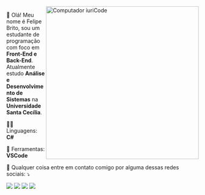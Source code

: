 <img src="https://raw.githubusercontent.com/MicaelliMedeiros/micaellimedeiros/master/image/computer-illustration.png" min-width="400px" max-width="400px" width="400px" align="right" alt="Computador iuriCode">

<p align="left"> 
  🤗 Olá! Meu nome é Felipe Brito, sou um estudante de programação com foco em <strong>Front-End e Back-End</strong>.<br>
  Atualmente estudo <strong>Análise e Desenvolvimento de Sistemas</strong> na <strong>Universidade Santa Cecília</strong>.
</p>

<p align="left">
  👨‍💻 Linguagens: <strong>C#</strong>
</p>

<p align="left">
  💼 Ferramentas: <strong>VSCode</strong>
</p>

<p align="left">
  💌 Qualquer coisa entre em contato comigo por alguma dessas redes sociais: ⤵️
</p>

<p align="left">
  <a href="https://www.linkedin.com/in/felipe-brito-b94721239/" alt="Gmail">
  <img src="https://img.shields.io/badge/-Gmail-FF0000?style=flat-square&labelColor=FF0000&logo=gmail&logoColor=white&link=lymeicontato@gmail.com" /></a>

  <a href="#" alt="Linkedin">
  <img src="https://img.shields.io/badge/-Linkedin-0e76a8?style=flat-square&logo=Linkedin&logoColor=white&link=https://www.linkedin.com/in/felipe-brito-b94721239/" /></a>

  <a href="#" alt="WhatsApp">
  <img src="https://img.shields.io/badge/-WhatsApp-25d366?style=flat-square&labelColor=25d366&logo=whatsapp&logoColor=white&link=https://api.whatsapp.com/send?phone=5513992096141"/></a>

  <a href="#" alt="Instagram">
  <img src="https://img.shields.io/badge/-Instagram-DF0174?style=flat-square&labelColor=DF0174&logo=instagram&logoColor=white&link=https://www.instagram.com/imlymei/"/></a>
</p>  
